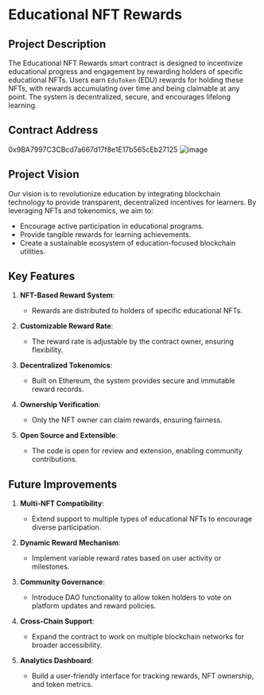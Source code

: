 # Educational NFT Rewards

## Project Description
The Educational NFT Rewards smart contract is designed to incentivize educational progress and engagement by rewarding holders of specific educational NFTs. Users earn `EduToken` (EDU) rewards for holding these NFTs, with rewards accumulating over time and being claimable at any point. The system is decentralized, secure, and encourages lifelong learning.

## Contract Address
0x9BA7997C3CBcd7a667d17f8e1E17b565cEb27125
![image](https://github.com/user-attachments/assets/04f45536-2ae4-4298-be4f-9f302257ba13)


## Project Vision
Our vision is to revolutionize education by integrating blockchain technology to provide transparent, decentralized incentives for learners. By leveraging NFTs and tokenomics, we aim to:
- Encourage active participation in educational programs.
- Provide tangible rewards for learning achievements.
- Create a sustainable ecosystem of education-focused blockchain utilities.

## Key Features
1. **NFT-Based Reward System**:
   - Rewards are distributed to holders of specific educational NFTs.

2. **Customizable Reward Rate**:
   - The reward rate is adjustable by the contract owner, ensuring flexibility.

3. **Decentralized Tokenomics**:
   - Built on Ethereum, the system provides secure and immutable reward records.

4. **Ownership Verification**:
   - Only the NFT owner can claim rewards, ensuring fairness.

5. **Open Source and Extensible**:
   - The code is open for review and extension, enabling community contributions.

## Future Improvements
1. **Multi-NFT Compatibility**:
   - Extend support to multiple types of educational NFTs to encourage diverse participation.

2. **Dynamic Reward Mechanism**:
   - Implement variable reward rates based on user activity or milestones.

3. **Community Governance**:
   - Introduce DAO functionality to allow token holders to vote on platform updates and reward policies.

4. **Cross-Chain Support**:
   - Expand the contract to work on multiple blockchain networks for broader accessibility.

5. **Analytics Dashboard**:
   - Build a user-friendly interface for tracking rewards, NFT ownership, and token metrics.





